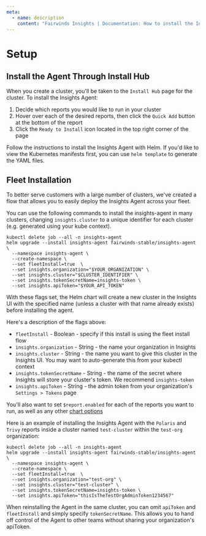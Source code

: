 ```yaml
---
meta:
  - name: description
    content: "Fairwinds Insights | Documentation: How to install the Insights Agent"
---
```

# Setup
## Install the Agent Through Install Hub
When you create a cluster, you'll be taken to the `Install Hub` page for the cluster. To install the Insights Agent:
1. Decide which reports you would like to run in your cluster
2. Hover over each of the desired reports, then click the `Quick Add` button at the bottom of the report
3. Click the `Ready to Install` icon located in the top right corner of the page

Follow the instructions to install the Insights Agent with Helm. If you'd like to view the Kubernetes
manifests first, you can use `helm template` to generate the YAML files.

## Fleet Installation
To better serve customers with a large number of clusters,
we've created a flow that allows you to easily deploy the Insights Agent across your fleet.

You can use the following commands to install the insights-agent in many clusters,
changing `insights.cluster` to a unique identifier for each cluster (e.g. generated using
your kube context).
```
kubectl delete job --all -n insights-agent
helm upgrade --install insights-agent fairwinds-stable/insights-agent \
  --namespace insights-agent \
  --create-namespace \
  --set fleetInstall=true  \
  --set insights.organization="$YOUR_ORGANIZATION" \
  --set insights.cluster="$CLUSTER_IDENTIFIER" \
  --set insights.tokenSecretName=insights-token \
  --set insights.apiToken="$YOUR_API_TOKEN"
```

With these flags set, the Helm chart will create a new cluster in the Insights UI with the specified name
(unless a cluster with that name already exists) before installing the agent.

Here's a description of the flags above:
* `fleetInstall` - Boolean - specify if this install is using the fleet install flow
* `insights.organization` - String - the name your organization in Insights
* `insights.cluster` - String - the name you want to give this cluster in the Insights UI. You may want to auto-generate this from your kubectl context
* `insights.tokenSecretName` - String - the name of the secret where Insights will store your cluster's token. We recommend `insights-token`
* `insights.apiToken` - String - the admin token from your organization's `Settings > Tokens` page

You'll also want to set `$report.enabled` for each of the reports you want to run,
as well as any other [chart options](https://github.com/FairwindsOps/charts/tree/master/stable/insights-agent)

Here is an example of installing the Insights Agent with the `Polaris` and `Trivy` reports inside a cluster named `test-cluster` within the `test-org` organization:
```
kubectl delete job --all -n insights-agent
helm upgrade --install insights-agent fairwinds-stable/insights-agent \
  --namespace insights-agent \
  --create-namespace \
  --set fleetInstall=true  \
  --set insights.organization="test-org" \
  --set insights.cluster="test-cluster" \
  --set insights.tokenSecretName=insights-token \
  --set insights.apiToken="thisIsTheTestOrgAdminToken1234567"
```

When reinstalling the Agent in the same cluster, you can omit `apiToken` and `fleetInstall`
and simply specify `tokenSecretName`.
This allows you to hand off control of the Agent to other teams without sharing your
organization's apiToken.
